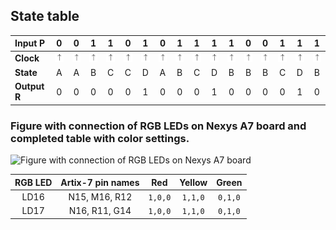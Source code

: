 ## State table

| **Input P** | 0 | 0 | 1 | 1 | 0 | 1 | 0 | 1 | 1 | 1 | 1 | 0 | 0 | 1 | 1 | 1 |
| :-- | :-: | :-: | :-: | :-: | :-: | :-: | :-: | :-: | :-: | :-: | :-: | :-: | :-: | :-: | :-: | :-: |
| **Clock** | ![1](IMAGES/sipka.PNG) | ![1](IMAGES/sipka.PNG) | ![1](IMAGES/sipka.PNG) | ![1](IMAGES/sipka.PNG) | ![1](IMAGES/sipka.PNG) | ![1](IMAGES/sipka.PNG) | ![1](IMAGES/sipka.PNG) | ![1](IMAGES/sipka.PNG) | ![1](IMAGES/sipka.PNG) | ![1](IMAGES/sipka.PNG) | ![1](IMAGES/sipka.PNG) | ![1](IMAGES/sipka.PNG) | ![1](IMAGES/sipka.PNG) | ![1](IMAGES/sipka.PNG) | ![1](IMAGES/sipka.PNG) | ![1](IMAGES/sipka.PNG) |
| **State** | A | A | B | C | C | D | A | B | C | D | B | B | B | C | D | B |
| **Output R** | 0 | 0 | 0 | 0 | 0 | 1 | 0 | 0 | 0 | 1 | 0 | 0 | 0 | 0 | 1 | 0 |

### Figure with connection of RGB LEDs on Nexys A7 board and completed table with color settings.

![Figure with connection of RGB LEDs on Nexys A7 board](IMAGES/schemaLED.jpg)

| **RGB LED** | **Artix-7 pin names** | **Red** | **Yellow** | **Green** |
| :-: | :-: | :-: | :-: | :-: |
| LD16 | N15, M16, R12 | `1,0,0` | `1,1,0` | `0,1,0` |
| LD17 | N16, R11, G14 | `1,0,0` | `1,1,0` | `0,1,0` |


